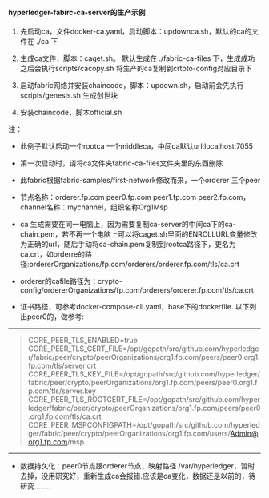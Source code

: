 #### hyperledger-fabirc-ca-server的生产示例

1. 先启动ca，文件docker-ca.yaml，启动脚本：updownca.sh，默认的ca的文件在 ./ca 下

1. 生成ca文件，脚本：caget.sh。 默认生成在 ./fabric-ca-files 下，生成成功之后会执行scripts/cacopy.sh 将生产的ca复制到crtpto-config对应目录下
1. 启动fabric网络并安装chaincode，脚本：updown.sh，启动前会先执行scripts/genesis.sh 生成创世块
1. 安装chaincode，脚本official.sh 

注：

- 此例子默认启动一个rootca 一个middleca，中间ca默认url:localhost:7055

- 第一次启动时，请将ca文件夹fabric-ca-files文件夹里的东西删除
- 此fabric根据fabric-samples/first-network修改而来，一个orderer 三个peer
- 节点名称：orderer.fp.com peer0.fp.com peer1.fp.com peer2.fp.com，channel名称：mychannel，组织名称Org1Msp
- ca 生成需要在同一电脑上，因为需要复制ca-server的中间ca下的ca-chain.pem，若不再一个电脑上可以将caget.sh里面的ENROLLURL变量修改为正确的url，随后手动将ca-chain.pem复制到rootca路径下，更名为ca.crt，如orderre的路径:ordererOrganizations/fp.com/orderers/orderer.fp.com/tls/ca.crt
- orderer的cafile路径为：crypto-config/ordererOrganizations/fp.com/orderers/orderer.fp.com/tls/ca.crt

- 证书路径，可参考docker-compose-cli.yaml，base下的dockerfile. 以下列出peer0的，做参考:

----------

> CORE_PEER_TLS_ENABLED=true  
CORE_PEER_TLS_CERT_FILE=/opt/gopath/src/github.com/hyperledger/fabric/peer/crypto/peerOrganizations/org1.fp.com/peers/peer0.org1.fp.com/tls/server.crt  
CORE_PEER_TLS_KEY_FILE=/opt/gopath/src/github.com/hyperledger/fabric/peer/crypto/peerOrganizations/org1.fp.com/peers/peer0.org1.fp.com/tls/server.key   
CORE_PEER_TLS_ROOTCERT_FILE=/opt/gopath/src/github.com/hyperledger/fabric/peer/crypto/peerOrganizations/org1.fp.com/peers/peer0.org1.fp.com/tls/ca.crt   
CORE_PEER_MSPCONFIGPATH=/opt/gopath/src/github.com/hyperledger/fabric/peer/crypto/peerOrganizations/org1.fp.com/users/Admin@org1.fp.com/msp   

-------------
- 数据持久化：peer0节点跟orderer节点，映射路径 /var/hyperledger，暂时去掉，没用研究好，重新生成ca会报错.应该是ca变化，数据还是以前的，待研究........
